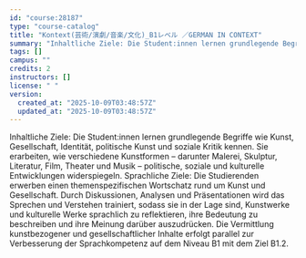 ```yaml
---
id: "course:28187"
type: "course-catalog"
title: "Kontext(芸術/演劇/音楽/文化)_B1レベル ／GERMAN IN CONTEXT"
summary: "Inhaltliche Ziele: Die Student:innen lernen grundlegende Begriffe wie Kunst, Gesellschaft, Identität, politische Kunst u…"
tags: []
campus: ""
credits: 2
instructors: []
license: " "
version:
  created_at: "2025-10-09T03:48:57Z"
  updated_at: "2025-10-09T03:48:57Z"
---
```


Inhaltliche Ziele: Die Student:innen lernen grundlegende Begriffe wie Kunst, Gesellschaft, Identität, politische Kunst und soziale Kritik kennen. Sie erarbeiten, wie verschiedene Kunstformen – darunter Malerei, Skulptur, Literatur, Film, Theater und Musik – politische, soziale und kulturelle Entwicklungen widerspiegeln. Sprachliche Ziele: Die Studierenden erwerben einen themenspezifischen Wortschatz rund um Kunst und Gesellschaft. Durch Diskussionen, Analysen und Präsentationen wird das Sprechen und Verstehen trainiert, sodass sie in der Lage sind, Kunstwerke und kulturelle Werke sprachlich zu reflektieren, ihre Bedeutung zu beschreiben und ihre Meinung darüber auszudrücken. Die Vermittlung kunstbezogener und gesellschaftlicher Inhalte erfolgt parallel zur Verbesserung der Sprachkompetenz auf dem Niveau B1 mit dem Ziel B1.2.
